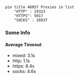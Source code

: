 
```mermaid
pie title 46057 Proxies in list
    "HTTP" : 19323
    "HTTPS": 5017
    "SOCKS" : 26037
```

### Some Info
#### Average Timeout

- mixed: 3.1s
- http: 1.1s
- https: 8.4s
- socks: 4.6s